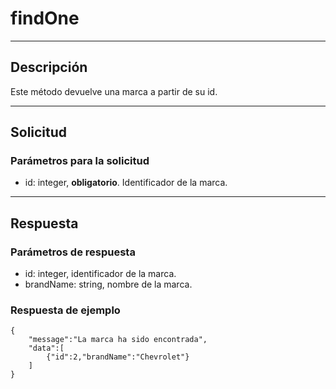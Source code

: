 # findOne

---
## Descripción
Este método devuelve una marca a partir de su id.

---
## Solicitud
### Parámetros para la solicitud
* id: integer, **obligatorio**. Identificador de la marca.

---
## Respuesta
### Parámetros de respuesta
* id: integer, identificador de la marca.
* brandName: string, nombre de la marca.

### Respuesta de ejemplo
```
{
    "message":"La marca ha sido encontrada",
    "data":[
        {"id":2,"brandName":"Chevrolet"}
    ]
}
```